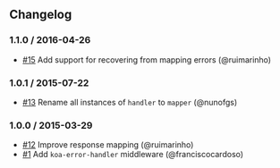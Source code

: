 ## Changelog

### 1.1.0 / 2016-04-26
- [#15](https://github.com/bitreserve/koa-error-mapper/pull/15) Add support for recovering from mapping errors (@ruimarinho)

### 1.0.1 / 2015-07-22
- [#13](https://github.com/bitreserve/koa-error-mapper/pull/13) Rename all instances of `handler` to `mapper` (@nunofgs)

### 1.0.0 / 2015-03-29
- [#12](https://github.com/bitreserve/koa-error-mapper/pull/12) Improve response mapping (@ruimarinho)
- [#1](https://github.com/bitreserve/koa-error-mapper/pull/1) Add `koa-error-handler` middleware (@franciscocardoso)
